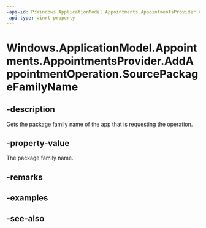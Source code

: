 ----api-id: P:Windows.ApplicationModel.Appointments.AppointmentsProvider.AddAppointmentOperation.SourcePackageFamilyName
-api-type: winrt property
---<!-- Property syntaxpublic string SourcePackageFamilyName { get; }--># Windows.ApplicationModel.Appointments.AppointmentsProvider.AddAppointmentOperation.SourcePackageFamilyName## -descriptionGets the package family name of the app that is requesting the operation.## -property-valueThe package family name.## -remarks## -examples## -see-also